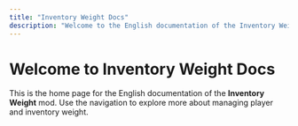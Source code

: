 ```yaml
---
title: "Inventory Weight Docs"
description: "Welcome to the English documentation of the Inventory Weight mod."
---
```


# Welcome to Inventory Weight Docs

This is the home page for the English documentation of the **Inventory Weight** mod. Use the navigation to explore more about managing player and inventory weight.